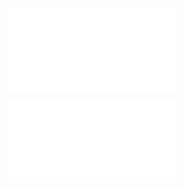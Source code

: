 ![@](steps/_.2f44b0bb.md)

![@](steps/this%20doesn't%20work%20because%20versionAfterV1%20could%20also%20be%20%7Berror.61ff0b56.md)